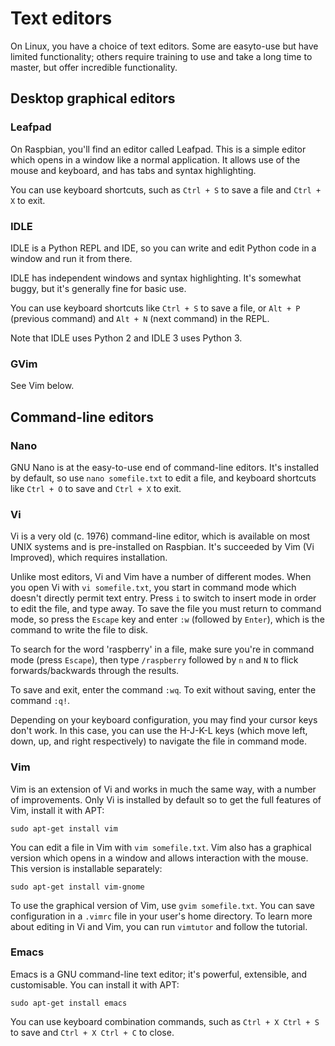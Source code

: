 # Text editors

On Linux, you have a choice of text editors. Some are easyto-use but have limited functionality; others require training to use and take a long time to master, but offer incredible functionality.

## Desktop graphical editors

### Leafpad

On Raspbian, you'll find an editor called Leafpad. This is a simple editor which opens in a window like a normal application. It allows use of the mouse and keyboard, and has tabs and syntax highlighting.

You can use keyboard shortcuts, such as `Ctrl + S` to save a file and `Ctrl + X` to exit.

### IDLE

IDLE is a Python REPL and IDE, so you can write and edit Python code in a window and run it from there.

IDLE has independent windows and syntax highlighting. It's somewhat buggy, but it's generally fine for basic use.

You can use keyboard shortcuts like `Ctrl + S` to save a file, or `Alt + P` (previous command) and `Alt + N` (next command) in the REPL.

Note that IDLE uses Python 2 and IDLE 3 uses Python 3.

### GVim

See Vim below.

## Command-line editors

### Nano

GNU Nano is at the easy-to-use end of command-line editors. It's installed by default, so use `nano somefile.txt` to edit a file, and keyboard shortcuts like `Ctrl + O` to save and `Ctrl + X` to exit.

### Vi

Vi is a very old (c. 1976) command-line editor, which is available on most UNIX systems and is pre-installed on Raspbian. It's succeeded by Vim (Vi Improved), which requires installation.

Unlike most editors, Vi and Vim have a number of different modes. When you open Vi with `vi somefile.txt`, you start in command mode which doesn't directly permit text entry. Press `i` to switch to insert mode in order to edit the file, and type away. To save the file you must return to command mode, so press the `Escape` key and enter `:w` (followed by `Enter`), which is the command to write the file to disk.

To search for the word 'raspberry' in a file, make sure you're in command mode (press `Escape`), then type `/raspberry` followed by `n` and `N` to flick forwards/backwards through the results.

To save and exit, enter the command `:wq`. To exit without saving, enter the command `:q!`.

Depending on your keyboard configuration, you may find your cursor keys don't work. In this case, you can use the H-J-K-L keys (which move left, down, up, and right respectively) to navigate the file in command mode.

### Vim

Vim is an extension of Vi and works in much the same way, with a number of improvements. Only Vi is installed by default so to get the full features of Vim, install it with APT:

```
sudo apt-get install vim
```

You can edit a file in Vim with `vim somefile.txt`. Vim also has a graphical version which opens in a window and allows interaction with the mouse. This version is installable separately:

```
sudo apt-get install vim-gnome
```

To use the graphical version of Vim, use `gvim somefile.txt`. You can save configuration in a `.vimrc` file in your user's home directory. To learn more about editing in Vi and Vim, you can run `vimtutor` and follow the tutorial.

### Emacs

Emacs is a GNU command-line text editor; it's powerful, extensible, and customisable. You can install it with APT:

```
sudo apt-get install emacs
```

You can use keyboard combination commands, such as `Ctrl + X Ctrl + S` to save and `Ctrl + X Ctrl + C` to close.

